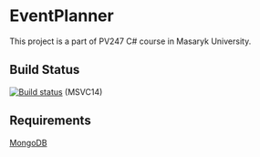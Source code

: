 # EventPlanner
This project is a part of PV247 C# course in Masaryk University.

## Build Status
[![Build status](https://ci.appveyor.com/api/projects/status/3r7ls1ek9q1v5kw3?svg=true)](https://ci.appveyor.com/project/Arcidev/eventplanner) (MSVC14)

## Requirements
[MongoDB](https://docs.mongodb.com/)
